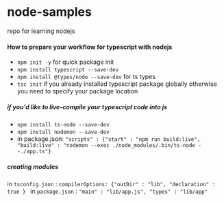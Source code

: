 # node-samples
repo for learning nodejs

#### How to prepare your workflow for typescript with nodejs

- `npm init -y` for quick package init
- `npm install typescript --save-dev`
- `npm install @types/node --save-dev` for ts types
- `tsc init` if you already installed typescript package globally otherwise you need to specify your package location

##### if you'd like to live-compile your typescript code into js
- `npm install ts-node --save-dev`
- `npm install nodemon --save-dev`
- in package.json: `"scripts" : {"start" : "npm run build:live",
"build:live" : "nodemon --exec ./node_modules/.bin/ts-node --./app.ts"}`

##### creating modules

in `tsconfig.json` :
`compilerOptions: {"outDir" : "lib",
"declaration" : true }
`
in `package.json` : `"main" : "lib/app.js", "types" : "lib/app"`
